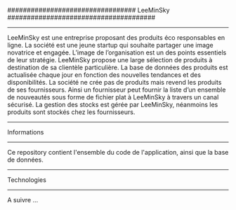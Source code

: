 ################################# LeeMinSky ######################################

-------------------------------------------------------------------------------------------------------------------------------------------------------------------------

LeeMinSky est une entreprise proposant des produits éco responsables en ligne. La société est une jeune startup qui souhaite partager une image novatrice et engagée. L’image de l’organisation est un des points essentiels de leur stratégie. LeeMinSky propose une large sélection de produits à destination de sa clientèle particulière. La base de données des produits est actualisée chaque jour en fonction des nouvelles tendances et des disponibilités. La société ne crée pas de produits mais revend les produits de ses fournisseurs. Ainsi un fournisseur peut fournir la liste d’un ensemble de nouveautés sous forme de fichier plat à LeeMinSky à travers un canal sécurisé. La gestion des stocks est gérée par LeeMinSky, néanmoins les produits sont stockés chez les fournisseurs.

-------------------------------------------------------------------------------------------------------------------------------------------------------------------------

Informations

-------------------------------------------------------------------------------------------------------------------------------------------------------------------------

Ce repository contient l'ensemble du code de l'application, ainsi que la base de données.

-------------------------------------------------------------------------------------------------------------------------------------------------------------------------

Technologies

-------------------------------------------------------------------------------------------------------------------------------------------------------------------------

A suivre ...
